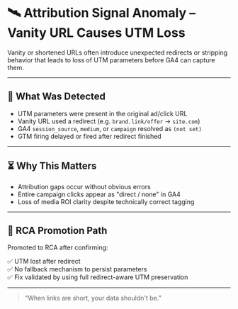 # 🛰️ Attribution Signal Anomaly – Vanity URL Causes UTM Loss

Vanity or shortened URLs often introduce unexpected redirects or stripping behavior that leads to loss of UTM parameters before GA4 can capture them.

---

## 🧪 What Was Detected

- UTM parameters were present in the original ad/click URL  
- Vanity URL used a redirect (e.g. `brand.link/offer` → `site.com`)  
- GA4 `session_source`, `medium`, or `campaign` resolved as `(not set)`  
- GTM firing delayed or fired after redirect finished

---

## ⏳ Why This Matters

- Attribution gaps occur without obvious errors  
- Entire campaign clicks appear as "direct / none" in GA4  
- Loss of media ROI clarity despite technically correct tagging

---

## 🔁 RCA Promotion Path

Promoted to RCA after confirming:

✅ UTM lost after redirect  
✅ No fallback mechanism to persist parameters  
✅ Fix validated by using full redirect-aware UTM preservation

---
> “When links are short, your data shouldn't be.”
